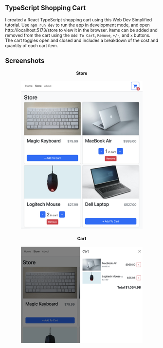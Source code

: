 ## TypeScript Shopping Cart

I created a React TypeScript shopping cart using this Web Dev Simplified [tutorial](https://www.youtube.com/watch?v=lATafp15HWA&t=2838s). Use `npm run dev` to run the app in development mode, and open http://localhost:5173/store to view it in the browser. Items can be added and removed from the cart using the `Add To Cart`, `Remove`, `+/-`, and `x` buttons. The cart toggles open and closed and includes a breakdown of the cost and quantity of each cart item. 

## Screenshots
<h4 align="center">Store</h4>
<div align="center">
 <img src="public/images/store.png" width=400 />
</div>
<h4 align="center">Cart</h4>
<div align="center">
 <img src="public/images/cart.png" width=400 />
</div>
